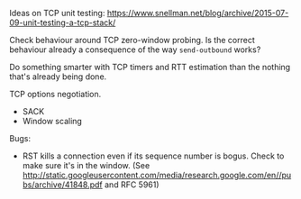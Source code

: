 Ideas on TCP unit testing:
<https://www.snellman.net/blog/archive/2015-07-09-unit-testing-a-tcp-stack/>

Check behaviour around TCP zero-window probing. Is the correct
behaviour already a consequence of the way `send-outbound` works?

Do something smarter with TCP timers and RTT estimation than the
nothing that's already being done.

TCP options negotiation.
 - SACK
 - Window scaling

Bugs:
 - RST kills a connection even if its sequence number is bogus. Check
   to make sure it's in the window. (See
   http://static.googleusercontent.com/media/research.google.com/en//pubs/archive/41848.pdf
   and RFC 5961)
